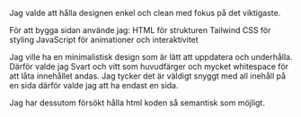 Jag valde att hålla designen enkel och clean med fokus på det viktigaste.


För att bygga sidan använde jag:
HTML för strukturen
Tailwind CSS för styling
JavaScript för animationer och interaktivitet

Jag ville ha en minimalistisk design som är lätt att uppdatera och underhålla. 
Därför valde jag Svart och vitt som huvudfärger och mycket whitespace för att låta innehållet andas. Jag tycker det är väldigt snyggt med all inehåll på en sida
därför valde jag att ha endast en sida.

Jag har dessutom försökt hålla html koden så semantisk som möjligt.




